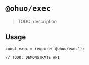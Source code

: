 # `@ohuo/exec`

> TODO: description

## Usage

```
const exec = require('@ohuo/exec');

// TODO: DEMONSTRATE API
```
